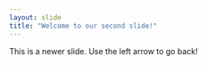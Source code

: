 ```yaml
---
layout: slide
title: "Welcome to our second slide!"
---
```

This is a newer slide.
Use the left arrow to go back!
